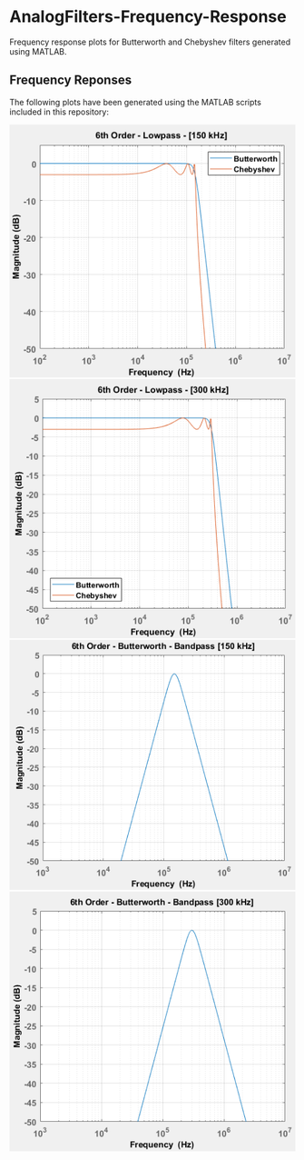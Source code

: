 # AnalogFilters-Frequency-Response
Frequency response plots for Butterworth and Chebyshev filters generated using MATLAB. 

## Frequency Reponses 
The following plots have been generated using the MATLAB scripts included in this repository: <br />

![](images/b_ch_low_150.PNG)
![](images/b_ch_low_300.PNG)
![](images/b_band_150.PNG)
![](images/b_band_300.PNG)

